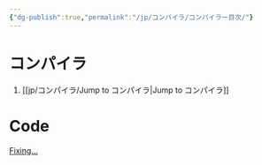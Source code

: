 ```yaml
---
{"dg-publish":true,"permalink":"/jp/コンパイラ/コンパイラー目次/"}
---
```


# コンパイラ
1. [[jp/コンパイラ/Jump to コンパイラ\|Jump to コンパイラ]]

# Code
[Fixing...](https://github.com/gangjeuk/Simple-C-Compiler)